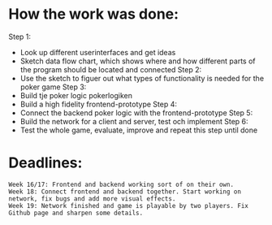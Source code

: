# How the work was done:
Step 1:
- Look up different userinterfaces and get ideas
- Sketch data flow chart, which shows where and how different parts of the program should be located and connected
Step 2:
- Use the sketch to figuer out what types of functionality is needed for the poker game
Step 3:
- Build tje poker logic pokerlogiken
- Build a high fidelity frontend-prototype
Step 4:
- Connect the backend poker logic with the frontend-prototype
Step 5:
- Build the network for a client and server, test och implement
Step 6:
- Test the whole game, evaluate, improve and repeat this step until done

# Deadlines: 
    Week 16/17: Frontend and backend working sort of on their own.
    Week 18: Connect frontend and backend together. Start working on network, fix bugs and add more visual effects.
    Week 19: Network finished and game is playable by two players. Fix Github page and sharpen some details.
